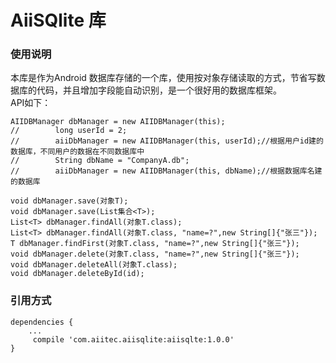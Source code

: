# AiiSQlite 库  
### 使用说明  
本库是作为Android 数据库存储的一个库，使用按对象存储读取的方式，节省写数据库的代码，并且增加字段能自动识别，是一个很好用的数据库框架。  
API如下：
```
AIIDBManager dbManager = new AIIDBManager(this);
//        long userId = 2;
//        aiiDbManager = new AIIDBManager(this, userId);//根据用户id建的数据库，不同用户的数据在不同数据库中
//        String dbName = "CompanyA.db";
//        aiiDbManager = new AIIDBManager(this, dbName);//根据数据库名建的数据库

void dbManager.save(对象T);
void dbManager.save(List集合<T>);
List<T> dbManager.findAll(对象T.class);
List<T> dbManager.findAll(对象T.class, "name=?",new String[]{"张三"});
T dbManager.findFirst(对象T.class, "name=?",new String[]{"张三"});
void dbManager.delete(对象T.class, "name=?",new String[]{"张三"});
void dbManager.deleteAll(对象T.class);
void dbManager.deleteById(id);  

```
### 引用方式  

``` 
dependencies {
    ...  
     compile 'com.aiitec.aiisqlite:aiisqlte:1.0.0'
}
```